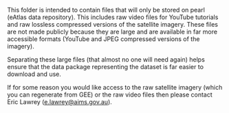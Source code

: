 This folder is intended to contain files that will only be stored on pearl (eAtlas data repository). This includes raw video files for YouTube tutorials and raw lossless compressed versions of the satellite imagery. These files are not made publicly because they are large and are available in far more accessible formats (YouTube and JPEG compressed versions of the imagery).

Separating these large files (that almost no one will need again) helps ensure that the data package representing the dataset is far easier to download and use.

If for some reason you would like access to the raw satellite imagery (which you can regenerate from GEE) or the raw video files then please contact Eric Lawrey (e.lawrey@aims.gov.au).